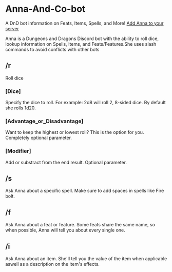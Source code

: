 # Anna-And-Co-bot
A DnD bot information on Feats, Items, Spells, and More!
[Add Anna to your server](https://discord.com/oauth2/authorize?client_id=695332427601543291&permissions=2048&scope=applications.commands%20bot "Add to Server")

Anna is a Dungeons and Dragons Discord bot with the ability to roll dice, lookup information on Spells, Items, and Feats/Features.She uses slash commands to avoid conflicts with other bots

## /r
Roll dice
### [Dice]
Specify the dice to roll. For example: 2d8 will roll 2, 8-sided dice. By default she rolls 1d20.
### [Advantage_or_Disadvantage]
Want to keep the highest or lowest roll? This is the option for you. Completely optional parameter.
### [Modifier]
Add or substract from the end result. Optional parameter.

## /s
Ask Anna about a specific spell. Make sure to add spaces in spells like Fire bolt.

## /f
Ask Anna about a feat or feature. Some feats share the same name, so when possible, Anna will tell you about every single one.

## /i
Ask Anna about an item. She'll tell you the value of the item when applicable aswell as a description on the item's effects.
